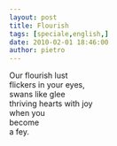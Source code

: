 ```yaml
---
layout: post
title: Flourish
tags: [speciale,english,]
date: 2010-02-01 18:46:00
author: pietro
---
```

Our flourish lust<br/>flickers in your eyes,<br/>swans like glee<br/>thriving hearts with joy<br/>when you<br/>become<br/>a fey.
